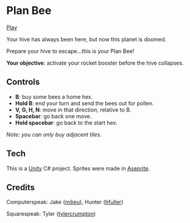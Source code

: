 # Plan Bee
[Play](http://projects.makerslocal.org/LudumDare38/)

Your hive has always been here, but now this planet is doomed. 

Prepare your hive to escape...this is your Plan Bee!

**Your objective**: activate your rocket booster before the hive collapses.

## Controls
- **B**: buy some bees a home hex.
- **Hold B**: end your turn and send the bees out for pollen.
- **V, G, H, N**: move in that direction, relative to B.
- **Spacebar**: go back one move.
- **Hold spacebar**: go back to the start hex.

*Note: you can only buy adjacent tiles.*

## Tech
This is a [Unity](https://unity3d.com/unity) C# project. Sprites were made in [Aseprite](https://www.aseprite.org). 

## Credits
Computerspeak: Jake ([milieu](https://github.com/javakat)), Hunter ([hfuller](https://github.com/hfuller))

Squarespeak: Tyler ([tylercrumpton](https://github.com/tylercrumpton))
